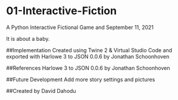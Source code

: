# 01-Interactive-Fiction
A Python Interactive Fictional Game and September 11, 2021

It is about a baby.

##Implementation
Created using Twine 2 & Virtual Studio Code and exported with Harlowe 3 to JSON 0.0.6 by Jonathan Schoonhoven

##References
Harlowe 3 to JSON 0.0.6 by Jonathan Schoonhoven

##Future Development
Add more story settings and pictures

##Created by
David Dahodu
